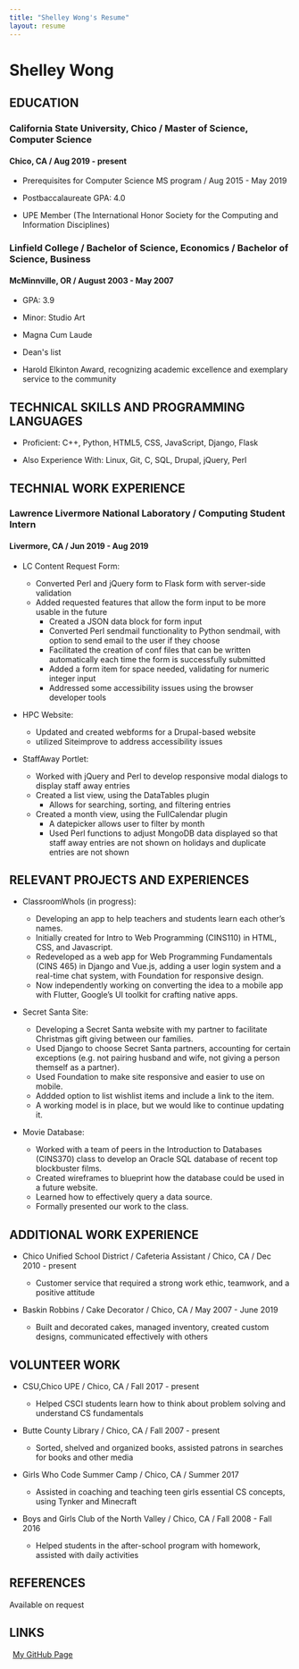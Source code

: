 ```yaml
---
title: "Shelley Wong's Resume"
layout: resume
---
```


# Shelley Wong

## EDUCATION

### California State University, Chico / Master of Science, Computer Science

#### Chico, CA / Aug 2019 - present

* Prerequisites for Computer Science MS program / Aug 2015 - May 2019

* Postbaccalaureate GPA: 4.0

* UPE Member (The International Honor Society for the Computing and Information Disciplines)

### Linfield College / Bachelor of Science, Economics / Bachelor of Science, Business

#### McMinnville, OR / August 2003 - May 2007

* GPA: 3.9

* Minor: Studio Art

* Magna Cum Laude

* Dean's list

* Harold Elkinton Award, recognizing academic excellence and exemplary service to the community

## TECHNICAL SKILLS AND PROGRAMMING LANGUAGES

* Proficient: C++, Python, HTML5, CSS, JavaScript, Django, Flask

* Also Experience With: Linux, Git, C, SQL, Drupal, jQuery, Perl

## TECHNIAL WORK EXPERIENCE

### Lawrence Livermore National Laboratory / Computing Student Intern

#### Livermore, CA / Jun 2019 - Aug 2019

* LC Content Request Form:
  * Converted Perl and jQuery form to Flask form with server-side validation
  * Added requested features that allow the form input to be more usable in the future
    * Created a JSON data block for form input
    * Converted Perl sendmail functionality to Python sendmail, with option to send
      email to the user if they choose
    * Facilitated the creation of conf files that can be written automatically each
      time the form is successfully submitted
    * Added a form item for space needed, validating for numeric integer input
    * Addressed some accessibility issues using the browser developer tools

* HPC Website:
  * Updated and created webforms for a Drupal-based website
  * utilized Siteimprove to address accessibility issues

* StaffAway Portlet:
  * Worked with jQuery and Perl to develop responsive modal dialogs to display staff away entries
  * Created a list view, using the DataTables plugin
    * Allows for searching, sorting, and filtering entries
  * Created a month view, using the FullCalendar plugin
    * A datepicker allows user to filter by month
    * Used Perl functions to adjust MongoDB data displayed so that staff away entries
      are not shown on holidays and duplicate entries are not shown


## RELEVANT PROJECTS AND EXPERIENCES

* ClassroomWhoIs (in progress):
  * Developing an app to help teachers and students learn each other’s names.
  * Initially created for Intro to Web Programming (CINS110) in HTML, CSS, and Javascript.
  * Redeveloped as a web app for Web Programming Fundamentals (CINS 465) in Django
    and Vue.js, adding a user login system and a real-time chat system, with Foundation
    for responsive design.
  * Now independently working on converting the idea to a mobile app with Flutter,
    Google’s UI toolkit for crafting native apps.

* Secret Santa Site:
  * Developing a Secret Santa website with my partner to facilitate Christmas gift
    giving between our families.
  * Used Django to choose Secret Santa partners, accounting for certain exceptions
    (e.g. not pairing husband and wife, not giving a person themself as a partner).
  * Used Foundation to make site responsive and easier to use on mobile.
  * Addded option to list wishlist items and include a link to the item.
  * A working model is in place, but we would like to continue updating it.

* Movie Database:
  * Worked with a team of peers in the Introduction to Databases (CINS370) class
    to develop an Oracle SQL database of recent top blockbuster films.
  * Created wireframes to blueprint how the database could be used in a future website.
  * Learned how to effectively query a data source.
  * Formally presented our work to the class.

## ADDITIONAL WORK EXPERIENCE

* Chico Unified School District / Cafeteria Assistant / Chico, CA / Dec 2010 - present
  * Customer service that required a strong work ethic, teamwork, and a positive attitude

* Baskin Robbins / Cake Decorator / Chico, CA / May 2007 - June 2019
  * Built and decorated cakes, managed inventory, created custom designs,
  communicated effectively with others

## VOLUNTEER WORK

* CSU,Chico UPE / Chico, CA / Fall 2017 - present
  * Helped CSCI students learn how to think about problem solving and understand CS fundamentals

* Butte County Library / Chico, CA / Fall 2007 - present
  * Sorted, shelved and organized books, assisted patrons in searches for books and other media

* Girls Who Code Summer Camp / Chico, CA / Summer 2017
  * Assisted in coaching and teaching teen girls essential CS concepts, using Tynker and Minecraft

* Boys and Girls Club of the North Valley / Chico, CA / Fall 2008 - Fall 2016
  * Helped students in the after-school program with homework, assisted with daily activities

## REFERENCES

Available on request

## LINKS

<a href="https://github.com/shelleywong"><span class="octicon octicon-mark-github" style="position: relative; color: black; margin: 3px;"></span>My GitHub Page</a>
